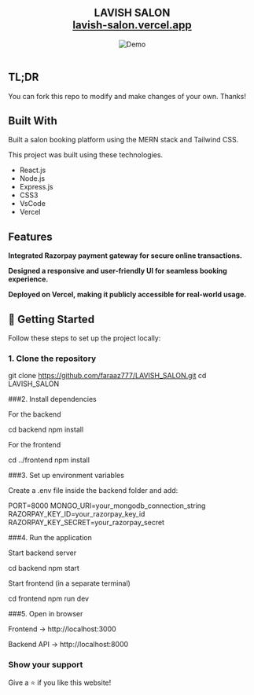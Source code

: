 <h2 align="center">
  LAVISH SALON <br/>
  <a href="https://lavish-salon.vercel.app" target="_blank">lavish-salon.vercel.app</a>
</h2>
<div align="center">
  <img alt="Demo" src="./Images/readme-img1.png" />
</div>

<br/>

## TL;DR

You can fork this repo to modify and make changes of your own. Thanks!

## Built With

Built a salon booking platform using the MERN stack and Tailwind CSS.

This project was built using these technologies.

- React.js
- Node.js
- Express.js
- CSS3
- VsCode
- Vercel

## Features

**Integrated Razorpay payment gateway for secure online transactions.**

**Designed a responsive and user-friendly UI for seamless booking experience.**

**Deployed on Vercel, making it publicly accessible for real-world usage.**

## 🚀 Getting Started

Follow these steps to set up the project locally:

### 1. Clone the repository
git clone https://github.com/faraaz777/LAVISH_SALON.git
cd LAVISH_SALON

###2. Install dependencies

For the backend

cd backend
npm install


For the frontend

cd ../frontend
npm install

###3. Set up environment variables

Create a .env file inside the backend folder and add:

PORT=8000
MONGO_URI=your_mongodb_connection_string
RAZORPAY_KEY_ID=your_razorpay_key_id
RAZORPAY_KEY_SECRET=your_razorpay_secret

###4. Run the application

Start backend server

cd backend
npm start


Start frontend (in a separate terminal)

cd frontend
npm run dev

###5. Open in browser

Frontend → http://localhost:3000

Backend API → http://localhost:8000

### Show your support

Give a ⭐ if you like this website!


